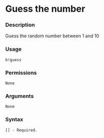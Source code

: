 # Guess the number

### **Description**

Guess the random number between 1 and 10

### Usage

```
b!guess
```

### Permissions

```
None
```

### Arguments

```
None
```

### Syntax

```
[] - Required.
```
